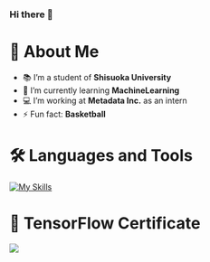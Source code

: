 ### Hi there 👋

# 👀 About Me
- 📚 I’m a student of **Shisuoka University**
- 🌱 I’m currently learning **MachineLearning**
- 💻 I’m working at **Metadata Inc.** as an intern 
- ⚡ Fun fact: **Basketball**

# 🛠 Languages and Tools
[![My Skills](https://skillicons.dev/icons?i=docker,react,javascript,py,tensorflow,gitlab,github,html,css,ruby,rails,linux)](https://skillicons.dev)

# 📖 TensorFlow Certificate
<kbd><img src="https://api.accredible.com/v1/frontend/credential_website_embed_image/certificate/50282411" /></kbd>


